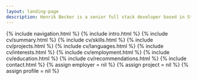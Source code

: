 ```yaml
---
layout: landing-page
description: Henrik Becker is a senior full stack developer based in Stockholm, Sweden. He is an expert in C#, Asp.Net MVC/Web Api and is a practitioner of Test Driven Development and agile processes.
---
```

{% include navigation.html %}
{% include intro.html %}
{% include cv/summary.html %}
{% include cv/skills.html %}
{% include cv/projects.html %}
{% include cv/languages.html %}
{% include cv/interests.html %}
{% include cv/employment.html %}
{% include cv/education.html %}
{% include cv/recommendations.html %}
{% include contact.html %}
{% assign employer = nil %}
{% assign project = nil %}
{% assign profile = nil %}
